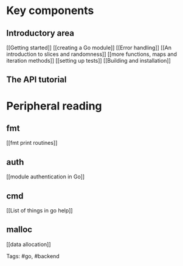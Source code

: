 # Key components

## Introductory area
[[Getting started]]
[[creating a Go module]]
[[Error handling]]
[[An introduction to slices and randomness]]
[[more functions, maps and iteration methods]]
[[setting up tests]]
[[Building and installation]]

## The API tutorial


# Peripheral reading
## fmt
[[fmt print routines]]

## auth
[[module authentication in Go]]

## cmd
[[List of things in go help]]

## malloc
[[data allocation]]


Tags: #go, #backend